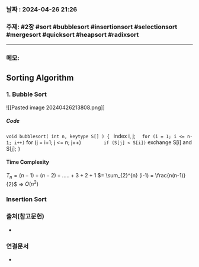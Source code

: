 
### 날짜 : 2024-04-26 21:26

### 주제: #2장 #sort #bubblesort #insertionsort #selectionsort #mergesort #quicksort #heapsort #radixsort 

---
### 메모: 
## Sorting Algorithm
### 1. Bubble Sort
![[Pasted image 20240426213808.png]]
##### Code
`void bubblesort( int n, keytype S[] ) {
`   index i, j;
`   for (i = 1; i <= n-1; i++)
`      for (j = i+1; j <= n; j++)
`         if (S[j] < S[i])
`            exchange S[i] and S[j];
`}`

#### Time Complexity
$T_{n} = (n-1) + (n-2) + ..... + 3 + 2 + 1$ 
$= \sum_{2}^{n} (i-1) = \frac{n(n-1)}{2}$
=> $O(n^2)$

### Insertion Sort
### 출처(참고문헌)
-

### 연결문서
-